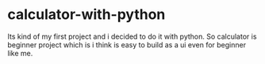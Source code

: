 # calculator-with-python
Its kind of my first project and i decided to do it with python. So calculator is beginner project which is i think is easy to build as a ui even for beginner like me.
